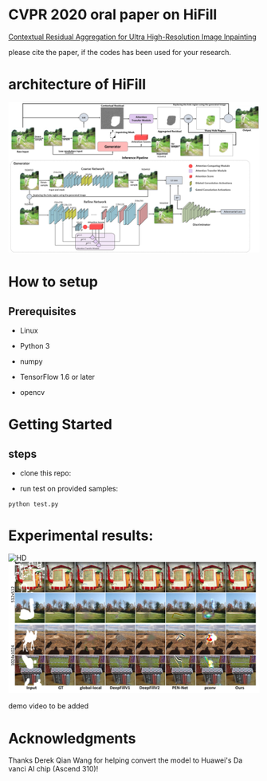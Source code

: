 
 # CVPR 2020 oral paper on HiFill
<a href="">Contextual Residual Aggregation for Ultra High-Resolution Image Inpainting</a>

please cite the paper, if the codes has been used for your research.

# architecture of HiFill

![architecture](imgs/method.jpg?raw=true)

# How to setup

## Prerequisites

* Linux

* Python 3

* numpy

* TensorFlow 1.6 or later

* opencv

# Getting Started
## steps

* clone this repo:

* run test on provided samples:

```
python test.py 
```


# Experimental results:

![HD](imgs/hd.jpg?raw=true)
![compare](imgs/compare.jpg?raw=true)

demo video to be added

# Acknowledgments

Thanks Derek Qian Wang for helping convert the model to Huawei's Da vanci AI chip (Ascend 310)!
